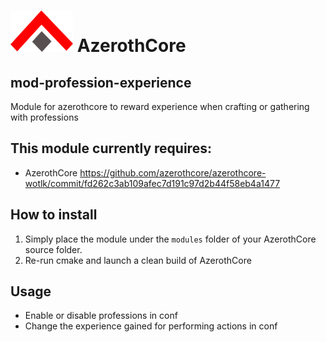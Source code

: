 # ![logo](https://raw.githubusercontent.com/azerothcore/azerothcore.github.io/master/images/logo-github.png) AzerothCore

## mod-profession-experience

Module for azerothcore to reward experience when crafting or gathering with professions

## This module currently requires:
- AzerothCore https://github.com/azerothcore/azerothcore-wotlk/commit/fd262c3ab109afec7d191c97d2b44f58eb4a1477

## How to install

1. Simply place the module under the `modules` folder of your AzerothCore source folder.
2. Re-run cmake and launch a clean build of AzerothCore

## Usage

- Enable or disable professions in conf
- Change the experience gained for performing actions in conf
